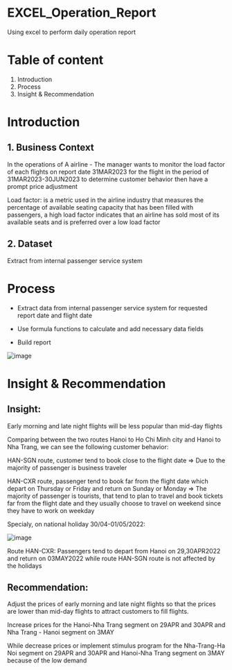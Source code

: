 # EXCEL_Operation_Report
Using excel to perform daily operation report
# Table of content
1. Introduction
2. Process
3. Insight & Recommendation
# Introduction
## 1. Business Context
In the operations of A airline - The manager wants to monitor the load factor of each flights on report date 31MAR2023 for the flight in the period of 31MAR2023-30JUN2023 to determine customer behavior then have a prompt price adjustment

Load factor: is a metric used in the airline industry that measures the percentage of available seating capacity that has been filled with passengers, a high load factor indicates that an airline has sold most of its available seats and is preferred over a low load factor
## 2. Dataset
Extract from internal passenger service system
# Process

* Extract data from internal passenger service system for requested report date and flight date

* Use formula functions to calculate and add necessary data fields

* Build report

![image](https://github.com/linh280999/EXCEL_Operation_Report/assets/144362005/97c94d08-1cf4-48b7-84de-9f2f28c83afc)

# Insight & Recommendation
## Insight:

Early morning and late night flights will be less popular than mid-day flights

Comparing between the two routes Hanoi to Ho Chi Minh city and Hanoi to Nha Trang, we can see the following customer behavior:

HAN-SGN route, customer tend to book close to the flight date => Due to the majority of passenger is business traveler

HAN-CXR route, passenger tend to book far from the flight date which depart on Thursday or Friday and return on Sunday or Monday  => The majority of passenger is tourists, that tend to plan to travel and book tickets far from the flight date and they usually choose to travel on weekend since they have to work on weekday

Specialy, on national holiday 30/04-01/05/2022:

![image](https://github.com/linh280999/EXCEL_Operation_Report/assets/144362005/3f666755-a01a-4fa5-b067-4987f7bfefe9)

Route HAN-CXR: Passengers tend to depart from Hanoi on 29,30APR2022 and return on 03MAY2022 while route HAN-SGN route is not affected by the holidays
## Recommendation:
Adjust the prices of early morning and late night flights so that the prices are lower than mid-day flights to attract customers to fill flights.

Increase prices for the Hanoi-Nha Trang segment on 29APR and 30APR and Nha Trang - Hanoi segment on 3MAY

While decrease prices or implement stimulus program for the Nha-Trang-Ha Noi segment on 29APR and 30APR and Hanoi-Nha Trang segment on 3MAY because of the low demand
